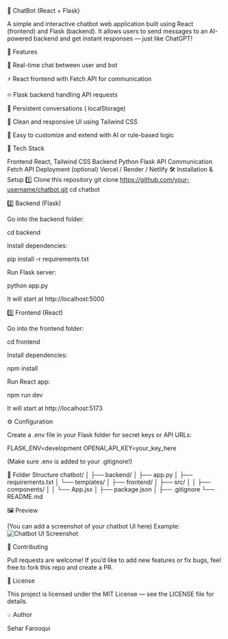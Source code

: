 💬 ChatBot (React + Flask)

A simple and interactive chatbot web application built using React (frontend) and Flask (backend).
It allows users to send messages to an AI-powered backend and get instant responses — just like ChatGPT!

🚀 Features

🤖 Real-time chat between user and bot

⚡ React frontend with Fetch API for communication

🔥 Flask backend handling API requests

💾 Persistent conversations ( localStorage)

🎨 Clean and responsive UI using Tailwind CSS

🧩 Easy to customize and extend with AI or rule-based logic

🧠 Tech Stack

Frontend	React, Tailwind CSS
Backend	Python Flask
API Communication	Fetch API
Deployment (optional)	Vercel / Render / Netlify
🛠️ Installation & Setup
1️⃣ Clone this repository
git clone https://github.com/your-username/chatbot.git
cd chatbot

2️⃣ Backend (Flask)

Go into the backend folder:

cd backend


Install dependencies:

pip install -r requirements.txt


Run Flask server:

python app.py


It will start at http://localhost:5000

3️⃣ Frontend (React)

Go into the frontend folder:

cd frontend


Install dependencies:

npm install


Run React app:

npm run dev


It will start at http://localhost:5173

⚙️ Configuration

Create a .env file in your Flask folder for secret keys or API URLs:

FLASK_ENV=development
OPENAI_API_KEY=your_key_here


(Make sure .env is added to your .gitignore!)

🧩 Folder Structure
chatbot/
│
├── backend/
│   ├── app.py
│   ├── requirements.txt
│   └── templates/
│
├── frontend/
│   ├── src/
│   │   ├── components/
│   │   └── App.jsx
│   ├── package.json
│
├── .gitignore
└── README.md

🖼️ Preview

(You can add a screenshot of your chatbot UI here)
Example:
![Chatbot UI Screenshot](screenshot.png)

🤝 Contributing

Pull requests are welcome!
If you’d like to add new features or fix bugs, feel free to fork this repo and create a PR.

📜 License

This project is licensed under the MIT License — see the LICENSE
 file for details.

💡 Author

Sehar Farooqui
